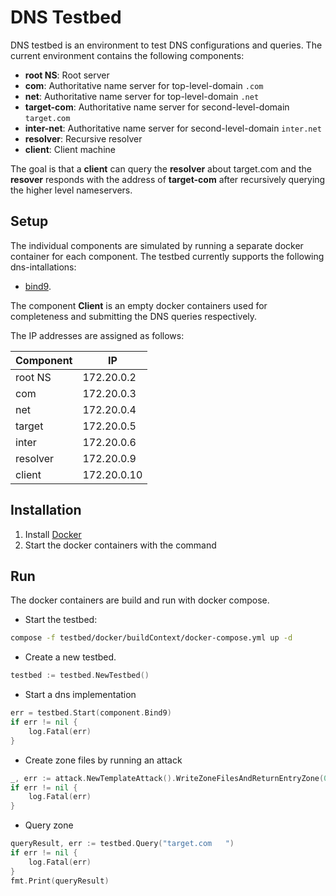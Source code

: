 
# DNS Testbed
DNS testbed is an environment to test DNS configurations and queries. The current environment contains the following components:

* **root NS**: Root server
* **com**: Authoritative name server for top-level-domain `.com`
* **net**: Authoritative name server for top-level-domain `.net`
* **target-com**: Authoritative name server for second-level-domain `target.com`
* **inter-net**: Authoritative name server for second-level-domain `inter.net`
* **resolver**: Recursive resolver
* **client**: Client machine

The goal is that a **client** can query the **resolver** about target.com and the **resover** responds with the address of **target-com** after recursively querying the higher level nameservers.

## Setup
The individual components are simulated by running a separate docker container for each component.
The testbed currently supports the following dns-intallations:

* [bind9](https://www.isc.org/bind/). 

The component **Client** is an empty docker containers used for completeness and submitting the DNS queries respectively.

The IP addresses are assigned as follows:

|Component	| IP			       |	
|------------	|-------------|
|root NS		| 172.20.0.2  |
|com			| 172.20.0.3  |
|net			| 172.20.0.4  |
|target		| 172.20.0.5  |
|inter			| 172.20.0.6  |
|resolver		| 172.20.0.9  |
|client		| 172.20.0.10 |


## Installation
1. Install [Docker](https://docs.docker.com/get-docker/)
2. Start the docker containers with the command



## Run
The docker containers are build and run with docker compose.

* Start the testbed: 

```bash
compose -f testbed/docker/buildContext/docker-compose.yml up -d
```
* Create a new testbed.

```go
testbed := testbed.NewTestbed()
```

* Start a dns implementation

```go
err = testbed.Start(component.Bind9)
if err != nil {
	log.Fatal(err)
}
```

* Create zone files by running an attack

```go
_, err := attack.NewTemplateAttack().WriteZoneFilesAndReturnEntryZone(0, testbed.Nameservers["sld"])
if err != nil {
	log.Fatal(err)
}
```

* Query zone

```go
queryResult, err := testbed.Query("target.com	")
if err != nil {
	log.Fatal(err)
}
fmt.Print(queryResult)
```